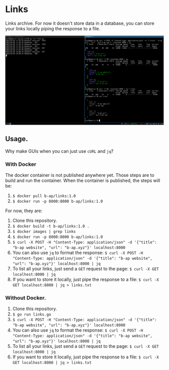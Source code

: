 # Links

Links archive.
For now it doesn't store data in a database, you can store your links locally piping the response to a file.

![links demo image](/static/linksDemo.png)

## Usage.

Why make GUIs when you can just use `cURL` and `jq`?

### With Docker

The docker container is not published anywhere yet. Those steps are to
build and run the container. When the container is published, the steps will
be:

1. `$ docker pull b-ap/links:1.0`
2. `$ docker run -p 8000:8000 b-ap/links:1.0`

For now, they are:

1. Clone this repository.
2. `$ docker build -t b-ap/links:1.0 .`
3. `$ docker images | grep links`
4. `$ docker run -p 8000:8000 b-ap/links:1.0`
5. `$ curl -X POST -H "Content-Type: application/json" -d '{"title": "b-ap website", "url": "b-ap.xyz"}' localhost:8000`
6. You can also use `jq` to format the response:
`$ curl -X POST -H "Content-Type: application/json" -d '{"title": "b-ap website", "url": "b-ap.xyz"}' localhost:8000 | jq`
7. To list all your links, just send a `GET` request to the page:
`$ curl -X GET localhost:8000 | jq`
8. If you want to store it locally, just pipe the response to a file:
`$ curl -X GET localhost:8000 | jq > links.txt`

### Without Docker.

1. Clone this repository.
2. `$ go run links.go`
3. `$ curl -X POST -H "Content-Type: application/json" -d '{"title": "b-ap website", "url": "b-ap.xyz"}' localhost:8000`
4. You can also use `jq` to format the response:
`$ curl -X POST -H "Content-Type: application/json" -d '{"title": "b-ap website", "url": "b-ap.xyz"}' localhost:8000 | jq`
5. To list all your links, just send a `GET` request to the page:
`$ curl -X GET localhost:8000 | jq`
6. If you want to store it locally, just pipe the response to a file:
`$ curl -X GET localhost:8000 | jq > links.txt`
